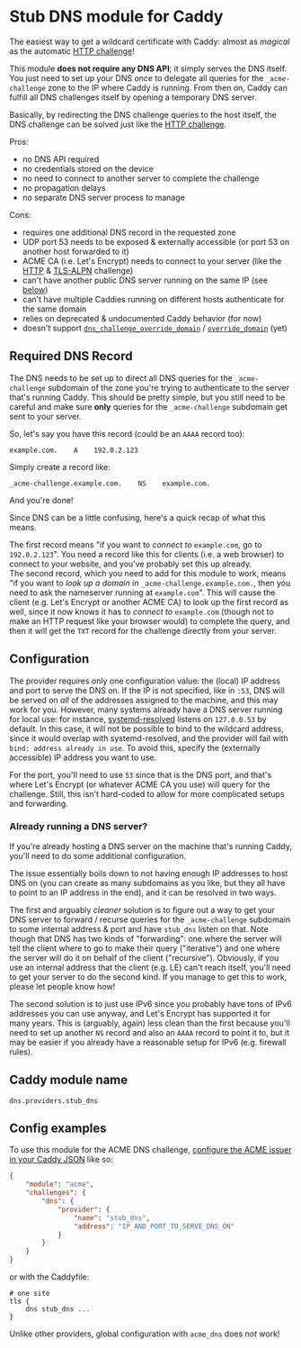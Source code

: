 Stub DNS module for Caddy
=========================


The easiest way to get a wildcard certificate with Caddy: almost as *magical* as the automatic [HTTP challenge](https://caddyserver.com/docs/automatic-https#http-challenge)!

This module **does not require any DNS API**; it simply serves the DNS itself.
You just need to set up your DNS *once* to delegate all queries for the `_acme-challenge` zone to the IP where Caddy is running.
From then on, Caddy can fulfill all DNS challenges itself by opening a temporary DNS server.

Basically, by redirecting the DNS challenge queries to the host itself, the DNS challenge can be solved just like the [HTTP challenge](https://caddyserver.com/docs/automatic-https#http-challenge).

Pros:
- no DNS API required
- no credentials stored on the device
- no need to connect to another server to complete the challenge
- no propagation delays
- no separate DNS server process to manage

Cons:
- requires one additional DNS record in the requested zone
- UDP port 53 needs to be exposed & externally accessible (or port 53 on another host forwarded to it)
- ACME CA (i.e. Let's Encrypt) needs to connect to your server (like the [HTTP](https://caddyserver.com/docs/automatic-https#http-challenge) & [TLS-ALPN](https://caddyserver.com/docs/automatic-https#tls-alpn-challenge) challenge)
- can't have another public DNS server running on the same IP (see [below](#already-running-a-dns-server))
- can't have multiple Caddies running on different hosts authenticate for the same domain
- relies on deprecated & undocumented Caddy behavior (for now)
- doesn't support [`dns_challenge_override_domain`](https://caddyserver.com/docs/caddyfile/directives/tls#dns_challenge_override_domain) / [`override_domain`](https://caddyserver.com/docs/modules/tls.issuance.acme#challenges/dns/override_domain) (yet)


## Required DNS Record

The DNS needs to be set up to direct all DNS queries for the `_acme-challenge` subdomain of the zone you're trying to authenticate to the server that's running Caddy.
This should be pretty simple, but you still need to be careful and make sure **only** queries for the `_acme-challenge` subdomain get sent to your server.

So, let's say you have this record (could be an `AAAA` record too):
```
example.com.    A    192.0.2.123
```

Simply create a record like:
```
_acme-challenge.example.com.    NS    example.com.
```
And you're done!

Since DNS can be a little confusing, here's a quick recap of what this means.

The first record means "if you want to *connect to* `example.com`, go to `192.0.2.123`".
You need a record like this for clients (i.e. a web browser) to connect to your website, and you've probably set this up already.  
The second record, which you need to add for this module to work, means "if you want to *look up a domain* in `_acme-challenge.example.com.`, then you need to ask the nameserver running at `example.com`".
This will cause the client (e.g. Let's Encrypt or another ACME CA) to look up the first record as well, since it now knows it has to *connect to* `example.com` (though not to make an HTTP request like your browser would) to complete the query, and then it will get the `TXT` record for the challenge directly from your server.



## Configuration

The provider requires only one configuration value: the (local) IP address and port to serve the DNS on.
If the IP is not specified, like in `:53`, DNS will be served on *all* of the addresses assigned to the machine, and this may work for you.
However, many systems already have a DNS server running for local use: for instance, [systemd-resolved](https://wiki.archlinux.org/title/Systemd-resolved) listens on `127.0.0.53` by default.
In this case, it will not be possible to bind to the wildcard address, since it would overlap with systemd-resolved, and the provider will fail with `bind: address already in use`.
To avoid this, specify the (externally accessible) IP address you want to use.

For the port, you'll need to use `53` since that is the DNS port, and that's where Let's Encrypt (or whatever ACME CA you use) will query for the challenge.
Still, this isn't hard-coded to allow for more complicated setups and forwarding.

### Already running a DNS server?

If you're already hosting a DNS server on the machine that's running Caddy, you'll need to do some additional configuration.

The issue essentially boils down to not having enough IP addresses to host DNS on (you can create as many subdomains as you like, but they all have to point to an IP address in the end), and it can be resolved in two ways.

The first and arguably *cleaner* solution is to figure out a way to get your DNS server to forward / recurse queries for the `_acme-challenge` subdomain to some internal address & port and have `stub_dns` listen on that.
Note though that DNS has two kinds of "forwarding": one where the server will tell the client where to go to make their query ("iterative") and one where the server will do it on behalf of the client ("recursive").
Obviously, if you use an internal address that the client (e.g. LE) can't reach itself, you'll need to get your server to do the second kind.
If you manage to get this to work, please let people know how!

The second solution is to just use IPv6 since you probably have tons of IPv6 addresses you can use anyway, and Let's Encrypt has supported it for many years.
This is (arguably, again) less clean than the first because you'll need to set up another `NS` record and also an `AAAA` record to point it to, but it may be easier if you already have a reasonable setup for IPv6 (e.g. firewall rules).

## Caddy module name

```
dns.providers.stub_dns
```

## Config examples

To use this module for the ACME DNS challenge, [configure the ACME issuer in your Caddy JSON](https://caddyserver.com/docs/json/apps/tls/automation/policies/issuer/acme/) like so:

```json
{
	"module": "acme",
	"challenges": {
		"dns": {
			"provider": {
				"name": "stub_dns",
				"address": "IP_AND_PORT_TO_SERVE_DNS_ON"
			}
		}
	}
}
```

or with the Caddyfile:

```
# one site
tls {
	dns stub_dns ...
}
```

Unlike other providers, global configuration with `acme_dns` does *not* work!
